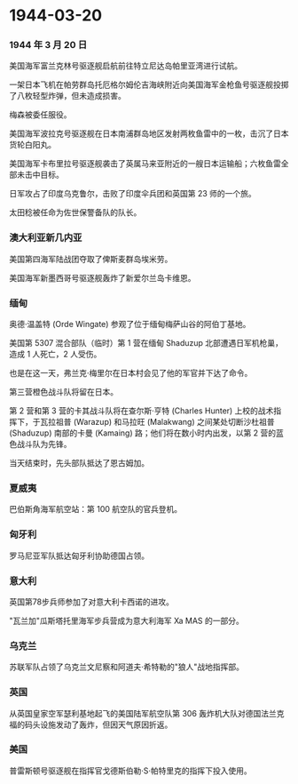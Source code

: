 # 1944-03-20

### 1944 年 3 月 20 日

美国海军富兰克林号驱逐舰启航前往特立尼达岛帕里亚湾进行试航。

一架日本飞机在帕劳群岛托厄格尔姆伦吉海峡附近向美国海军金枪鱼号驱逐舰投掷了八枚轻型炸弹，但未造成损害。

梅森被委任服役。

美国海军波拉克号驱逐舰在日本南浦群岛地区发射两枚鱼雷中的一枚，击沉了日本货轮白阳丸。

美国海军卡布里拉号驱逐舰袭击了英属马来亚附近的一艘日本运输船；六枚鱼雷全部未击中目标。

日军攻占了印度乌克鲁尔，击败了印度伞兵团和英国第 23 师的一个旅。

太田稔被任命为佐世保警备队的队长。

### 澳大利亚新几内亚

美国第四海军陆战团夺取了俾斯麦群岛埃米劳。

美国海军新墨西哥号驱逐舰轰炸了新爱尔兰岛卡维恩。

### 缅甸

奥德·温盖特 (Orde Wingate) 参观了位于缅甸梅萨山谷的阿伯丁基地。

美国第 5307 混合部队（临时）第 1 营在缅甸 Shaduzup
北部遭遇日军机枪巢，造成 1 人死亡，2 人受伤。

也是在这一天，弗兰克·梅里尔在日本村会见了他的军官并下达了命令。

第三营橙色战斗队将留在日本。

第 2 营和第 3 营的卡其战斗队将在查尔斯·亨特 (Charles Hunter)
上校的战术指挥下，于瓦拉祖普 (Warazup) 和马拉旺 (Malakwang)
之间某处切断沙杜祖普 (Shaduzup) 南部的卡曼 (Kamaing)
路；他们将在数小时内出发，以第 2 营的蓝色战斗队为先锋。

当天结束时，先头部队抵达了恩古姆加。

### 夏威夷

巴伯斯角海军航空站：第 100 航空队的官兵登机。

### 匈牙利

罗马尼亚军队抵达匈牙利协助德国占领。

### 意大利

英国第78步兵师参加了对意大利卡西诺的进攻。

"瓦兰加"瓜斯塔托里海军步兵营成为意大利海军 Xa MAS 的一部分。

### 乌克兰

苏联军队占领了乌克兰文尼察和阿道夫·希特勒的"狼人"战地指挥部。

### 英国

从英国皇家空军瑟利基地起飞的美国陆军航空队第 306
轰炸机大队对德国法兰克福的码头设施发动了轰炸，但因天气原因折返。

### 美国

普雷斯顿号驱逐舰在指挥官戈德斯伯勒·S·帕特里克的指挥下投入使用。